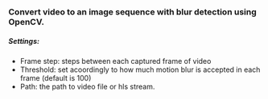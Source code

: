 ### Convert video to an image sequence with blur detection using OpenCV. 

##### Settings: 
* Frame step: steps between each captured frame of video
* Threshold: set acoordingly to how much motion blur is accepted in each frame (default is 100)
* Path: the path to video file or hls stream.
